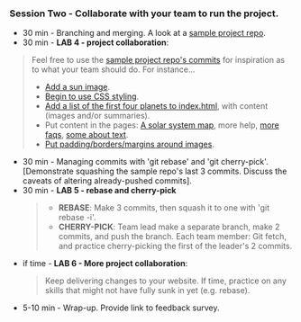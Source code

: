 ### **Session Two** - Collaborate with your team to run the project.
   - 30 min - Branching and merging.  A look at a [sample project repo](https://github.com/walquis/git-basics-sample-project-repo).
   - 30 min - **LAB 4 - project collaboration**:
   > Feel free to use the [sample project repo's commits](https://github.com/walquis/git-basics-sample-project-repo/commits/main) for inspiration as to what your team should do.  For instance...
   >   - [Add a sun image](https://github.com/walquis/git-basics-sample-project-repo/commit/aa7f0ba34df76ddb38912f753457e07108a7c704).
   >   - [Begin to use CSS styling](https://github.com/walquis/git-basics-sample-project-repo/commit/da56c38e92e62408c1affd6c71e19ff87f0d93b6).
   >   - [Add a list of the first four planets to index.html](https://github.com/walquis/git-basics-sample-project-repo/commit/b4b184b40299ad852dd9cd51e0d4279f795ae98f), with content (images and/or summaries).
   >   - Put content in the pages: [A solar system map](https://github.com/git-basics-sample-project-repo/commit/4119092cac8ccdeb1b4a3ad719a6cf87d3229502), more help, [more faqs](https://github.com/walquis/git-basics-sample-project-repo/commit/5e1d8be4574fae345ac779bddc95f73dd0bf3cc0), [some about text](https://github.com/walquis/git-basics-sample-project-repo/commit/4c461a996aad0fd5bfa420ac366139805bf334bf).
   >   - [Put padding/borders/margins around images](https://github.com/walquis/git-basics-sample-project-repo/commit/d0095aa699e00873c305d62ecd97727bcc4c5bba).
   - 30 min - Managing commits with 'git rebase' and 'git cherry-pick'. \[Demonstrate squashing the sample repo's last 3 commits.  Discuss the caveats of altering already-pushed commits].
   - 30 min - **LAB 5 - rebase and cherry-pick**
      > - **REBASE**: Make 3 commits, then squash it to one with 'git rebase -i'.
      > - **CHERRY-PICK**: Team lead make a separate branch, make 2 commits, and push the branch.  Each team member: Git fetch, and practice cherry-picking the first of the leader's 2 commits.
   - if time - **LAB 6 - More project collaboration**:
     > Keep delivering changes to your website.  If time, practice on any skills that might not have fully sunk in yet (e.g. rebase).
   - 5-10 min - Wrap-up.  Provide link to feedback survey.

